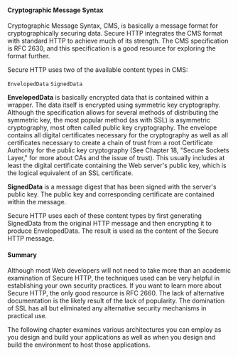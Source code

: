 #### Cryptographic Message Syntax

Cryptographic Message Syntax, CMS, is basically a message format for cryptographically securing data. Secure HTTP integrates the CMS format with standard HTTP to achieve much of its strength. The CMS specification is RFC 2630, and this specification is a good resource for exploring the format further.

Secure HTTP uses two of the available content types in CMS:

`EnvelopedData` 
`SignedData`

**EnvelopedData** is basically encrypted data that is contained within a wrapper. The data itself is encrypted using symmetric key cryptography. Although the specification allows for several methods of distributing the symmetric key, the most popular method (as with SSL) is asymmetric cryptography, most often called public key cryptography. The envelope contains all digital certificates necessary for the cryptography as well as all certificates necessary to create a chain of trust from a root Certificate Authority for the public key cryptography (See Chapter 18, "Secure Sockets Layer," for more about CAs and the issue of trust). This usually includes at least the digital certificate containing the Web server's public key, which is the logical equivalent of an SSL certificate.

**SignedData** is a message digest that has been signed with the server's public key. The public key and corresponding certificate are contained within the message.

Secure HTTP uses each of these content types by first generating SignedData from the original HTTP message and then encrypting it to produce EnvelopedData. The result is used as the content of the Secure HTTP message.

#### Summary

Although most Web developers will not need to take more than an academic examination of Secure HTTP, the techniques used can be very helpful in establishing your own security practices. If you want to learn more about Secure HTTP, the only good resource is RFC 2660. The lack of alternative documentation is the likely result of the lack of popularity. The domination of SSL has all but eliminated any alternative security mechanisms in practical use.

The following chapter examines various architectures you can employ as you design and build your applications as well as when you design and build the environment to host those applications.